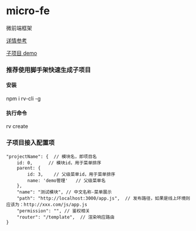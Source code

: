 # micro-fe

微前端框架

[详情参考](https://juejin.im/post/5e7b72e3f265da42eb57f970)

[子项目 demo](https://github.com/hui-fly/micro-fe/tree/master/apps/demo)

### 推荐使用脚手架快速生成子项目

#### 安装

npm i rv-cli -g

#### 执行命令

rv create

### 子项目接入配置项

```
"projectName": {  // 模块名，即项目名
    id: 0,      // 模块id，用于菜单排序
    parent: {
        id: 3,    // 父级菜单id，用于菜单排序
        name: 'demo管理'   // 父级菜单名
    },
    "name": "测试模块", // 中文名称-菜单展示
    "path": "http://localhost:3000/app.js",  // 发布路径，如果是线上环境则应该为：http://xxx.com/js/app.js
    "permission": "", // 鉴权相关
    "router": "/template",  // 渲染响应路由
}
```
